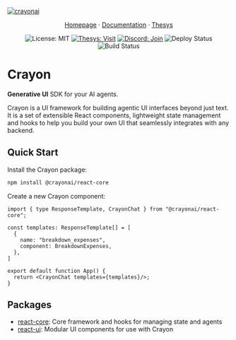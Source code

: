 <a href="https://www.crayonai.org">
  <img src="https://crayonai.org/img/social-card.png" alt="crayonai"/>
</a>

<p align="center">
  <a href="https://crayonai.org">Homepage</a> ·
  <a href="https://crayonai.org/docs/getting-started">Documentation</a> ·
  <a href="https://thesys.dev">Thesys</a>
</p>

<p align="center">
  <img src="https://img.shields.io/badge/License-MIT-blue.svg" alt="License: MIT" />
  <a href="https://x.com/thesysdev"><img src="https://img.shields.io/twitter/url/https/twitter/follow/thesysdev?style=social&label=Follow%20%40thesys" alt="Thesys: Visit" /></a>
  <a href="https://discord.gg/Pbv5PsqUSv"><img src="https://img.shields.io/badge/Discord-Join-blue.svg" alt="Discord: Join" /></a>
  <img src="https://github.com/thesysdev/crayon/actions/workflows/deploy.yml/badge.svg" alt="Deploy Status" />
  <img src="https://github.com/thesysdev/crayon/actions/workflows/build.yml/badge.svg" alt="Build Status" />
</p>

# Crayon
**Generative UI** SDK for your AI agents. <br />

Crayon is a UI framework for building agentic UI interfaces beyond just text. It is a set of extensible React components, lightweight state management and hooks to help you build your own UI that seamlessly integrates with any backend.

## Quick Start

Install the Crayon package:
```bash
npm install @crayonai/react-core
```

Create a new Crayon component:
```tsx
import { type ResponseTemplate, CrayonChat } from "@crayonai/react-core";

const templates: ResponseTemplate[] = [
  {
    name: "breakdown_expenses",
    component: BreakdownExpenses,
  },
]

export default function App() {
  return <CrayonChat templates={templates}/>;
}
```

## Packages

- [react-core](./js/packages/react-core): Core framework and hooks for managing state and agents
- [react-ui](./js/packages/react-ui): Modular UI components for use with Crayon
